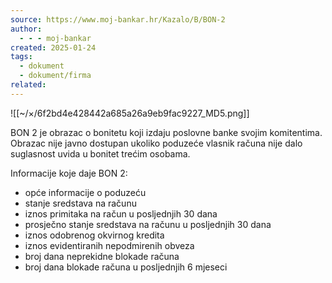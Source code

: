 ```yaml
---
source: https://www.moj-bankar.hr/Kazalo/B/BON-2
author:
  - - - moj-bankar
created: 2025-01-24
tags:
  - dokument
  - dokument/firma
related:
---
```

![[~/×/6f2bd4e428442a685a26a9eb9fac9227_MD5.png]]

BON 2 je obrazac o bonitetu koji izdaju poslovne banke svojim komitentima.
Obrazac nije javno dostupan ukoliko poduzeće vlasnik računa nije dalo suglasnost uvida u bonitet trećim osobama.

Informacije koje daje BON 2:

- opće informacije o poduzeću
- stanje sredstava na računu
- iznos primitaka na račun u posljednjih 30 dana
- prosječno stanje sredstava na računu u posljednjih 30 dana
- iznos odobrenog okvirnog kredita
- iznos evidentiranih nepodmirenih obveza
- broj dana neprekidne blokade računa
- broj dana blokade računa u posljednjih 6 mjeseci